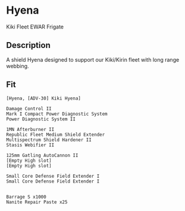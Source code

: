 # Hyena

Kiki Fleet EWAR Frigate

## Description

A shield Hyena designed to support our Kiki/Kirin fleet with long range webbing.

## Fit
```
[Hyena, [ADV-30] Kiki Hyena]

Damage Control II
Mark I Compact Power Diagnostic System
Power Diagnostic System II

1MN Afterburner II
Republic Fleet Medium Shield Extender
Multispectrum Shield Hardener II
Stasis Webifier II

125mm Gatling AutoCannon II
[Empty High slot]
[Empty High slot]

Small Core Defense Field Extender I
Small Core Defense Field Extender I


Barrage S x1000
Nanite Repair Paste x25
```

